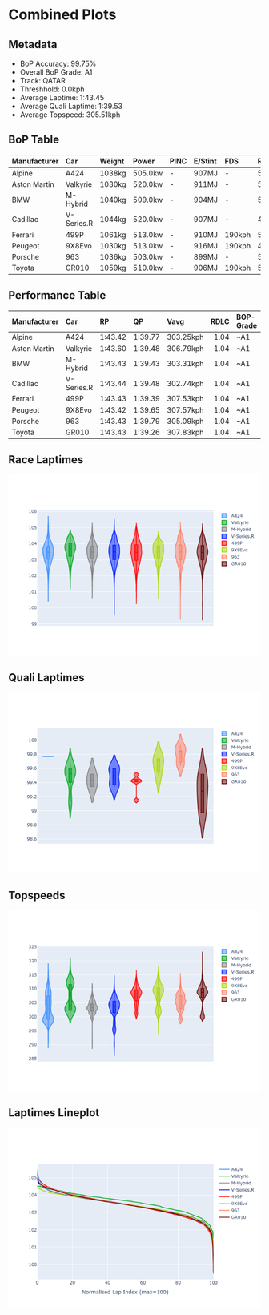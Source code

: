 # Combined Plots

## Metadata

- BoP Accuracy: 99.75%
- Overall BoP Grade: A1
- Track: QATAR
- Threshhold: 0.0kph
- Average Laptime: 1:43.45
- Average Quali Laptime: 1:39.53
- Average Topspeed: 305.51kph

## BoP Table
| Manufacturer   | Car        | Weight   | Power   | PINC   | E/Stint   | FDS    | RDP    | QDP    | TDP    |
|:---------------|:-----------|:---------|:--------|:-------|:----------|:-------|:-------|:-------|:-------|
| Alpine         | A424       | 1038kg   | 505.0kw | -      | 907MJ     | -      | 51.64% | 59.31% | 26.80% |
| Aston Martin   | Valkyrie   | 1030kg   | 520.0kw | -      | 911MJ     | -      | 53.50% | 53.33% | 21.51% |
| BMW            | M-Hybrid   | 1040kg   | 509.0kw | -      | 904MJ     | -      | 52.89% | 56.22% | 33.41% |
| Cadillac       | V-Series.R | 1044kg   | 520.0kw | -      | 907MJ     | -      | 48.63% | 60.80% | 19.01% |
| Ferrari        | 499P       | 1061kg   | 513.0kw | -      | 910MJ     | 190kph | 51.38% | 44.98% | 9.83%  |
| Peugeot        | 9X8Evo     | 1030kg   | 513.0kw | -      | 916MJ     | 190kph | 48.87% | 52.78% | 15.41% |
| Porsche        | 963        | 1036kg   | 503.0kw | -      | 899MJ     | -      | 50.70% | 44.30% | 29.51% |
| Toyota         | GR010      | 1059kg   | 510.0kw | -      | 906MJ     | 190kph | 51.09% | 52.71% | 11.46% |

## Performance Table
| Manufacturer   | Car        | RP      | QP      | Vavg      |   RDLC | BOP-Grade   | Match   |
|:---------------|:-----------|:--------|:--------|:----------|-------:|:------------|:--------|
| Alpine         | A424       | 1:43.42 | 1:39.77 | 303.25kph |   1.04 | ~A1         | 99.02%  |
| Aston Martin   | Valkyrie   | 1:43.60 | 1:39.48 | 306.79kph |   1.04 | ~A1         | 100.00% |
| BMW            | M-Hybrid   | 1:43.43 | 1:39.43 | 303.31kph |   1.04 | ~A1         | 99.91%  |
| Cadillac       | V-Series.R | 1:43.44 | 1:39.48 | 302.74kph |   1.04 | ~A1         | 99.68%  |
| Ferrari        | 499P       | 1:43.43 | 1:39.39 | 307.53kph |   1.04 | ~A1         | 99.77%  |
| Peugeot        | 9X8Evo     | 1:43.42 | 1:39.65 | 307.57kph |   1.04 | ~A1         | 100.00% |
| Porsche        | 963        | 1:43.43 | 1:39.79 | 305.09kph |   1.04 | ~A1         | 99.85%  |
| Toyota         | GR010      | 1:43.43 | 1:39.26 | 307.83kph |   1.04 | ~A1         | 99.76%  |

## Race Laptimes
![Race Laptimes](images/race_violin.png)

## Quali Laptimes
![Quali Laptimes](images/quali_violin.png)

## Topspeeds
![Topspeeds](images/topspeed_violin.png)

## Laptimes Lineplot
![Laptimes Lineplot](images/laptime_line.png)

